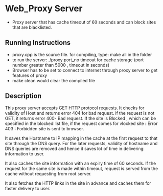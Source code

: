 # Web_Proxy Server
* Proxy server that has cache timeout of 60 seconds and can block sites that are blacklisted.


## Running Instructions 
* proxy.cpp is the source file. for compiling, type: make all in the folder
* to run the server: ./proxy port_no timeout for cache storage (port number greater than 5000 , timeout in seconds)
* Browser has to be set to connect to internet through proxy server to get features of proxy
* make clean would clear the compiled file


## Description

This proxy server accepts GET HTTP protocol requests. It checks for validity of Host and returns error 404 for bad request.
If the request is not GET, it returns error 400- Bad request.
If the site is Blocked , which can be specified in the blocked list file, if the request comes for vlocked site : Error 403 : Forbidden site is sent to browser.

It saves the Hostname to IP mapping in the cache at the first request to that site through the DNS query. For the later requests, validity of hostname and DNS queries are removed and hence it saves lot of time in delivering information to user.

It also caches the site information with an expiry time of 60 seconds. If the request for the same site is made within timeout, request is served from the cache without requesting from root server.

It also fetches the HTTP links in the site in advance and caches them for faster delivery to user.





